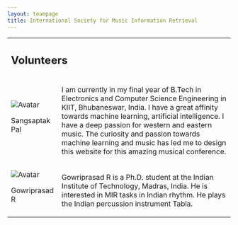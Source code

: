 ```yaml
---
layout: teampage
title: International Society for Music Information Retrieval
---
```

<table class="teamtable">
    <tr>
        <td class="teamsection" colspan="4">
            <h2>Volunteers</h2>
        </td>
    </tr>
    <tr>
        <td class="teambox">
            <img src="assets\volunteers\sangsaptak-pal.jpg" alt="Avatar" class="avatar">
            <p class = "avatarname">Sangsaptak Pal</p>    
        </td>
        <td class="volunteerinfo">
            <p>I am currently in my final year of B.Tech in Electronics and Computer Science Engineering in KIIT, Bhubaneswar, India. I have a great affinity towards machine learning, artificial intelligence. I have a deep passion for western and eastern music. The curiosity and passion towards machine learning and music has led me to design this website for this amazing musical conference.</p>
        </td>
    </tr>
    <tr>
        <td class="teambox">
            <img src="assets\volunteers\gowriprasad-r.jpg" alt="Avatar" class="avatar">
            <p class = "avatarname">Gowriprasad R</p>    
        </td>
        <td class="volunteerinfo">
            <p>Gowriprasad R is a Ph.D. student at the Indian Institute of Technology, Madras, India. He is interested in MIR tasks in Indian rhythm. He plays the Indian percussion instrument Tabla.</p>
        </td>
    </tr>
</table>
